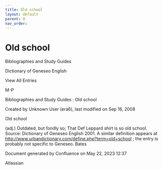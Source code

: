 ```yaml
---
title: Old school
layout: default
parent: O
nav_order:
---
```


# Old school

Bibliographies and Study Guides

Dictionary of Geneseo English

View All Entries

M-P

Bibliographies and Study Guides : Old school

Created by  Unknown User (era6), last modified on Sep 16, 2008

Old school

(adj.) Outdated, but fondly so; That Def Leppard shirt is so old school. Source: Dictionary of Geneseo English 2001. A similar definition appears at http://www.urbandictionary.com/define.php?term=old+school ; the entry is probably not specific to Geneseo. Bates

Document generated by Confluence on May 22, 2023 12:37

Atlassian
